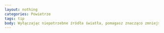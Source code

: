 ```yaml
---
layout: nothing
categories: Powietrze
tags: tip
body: Wyłączając niepotrzebne źródła światła, pomagasz znacząco zmniejszyć emisję dwutlenku węgla.
---
```

